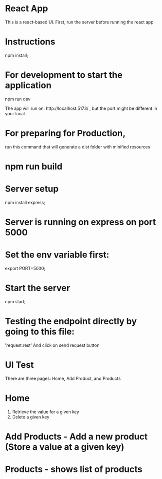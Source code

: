# React App
This is a react-based UI. First, run the server before running the react app
# Instructions

npm install;

# For development to start the application
npm run dev 

The app will run on: http://localhost:5173/ , but the port might be different in your local

# For preparing for Production, 
run this command that will generate a dist folder with minified resources

# npm run build 

# Server setup 
npm install express;
# Server is running on express on port 5000

# Set the env variable first:
export PORT=5000;

# Start the server
npm start;

# Testing the endpoint directly by going to this file: 
'request.rest' 
And click on send request button

# UI Test
There are three pages: Home, Add Product, and Products
# Home
  1. Retrieve the value for a given key
  2. Delete a given key
# Add Products - Add a new product (Store a value at a given key)

# Products - shows list of products
